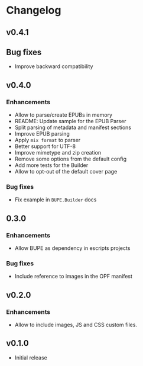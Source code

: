 # Changelog

## v0.4.1

## Bug fixes

* Improve backward compatibility

## v0.4.0

### Enhancements

* Allow to parse/create EPUBs in memory
* README: Update sample for the EPUB Parser
* Split parsing of metadata and manifest sections
* Improve EPUB parsing
* Apply `mix format` to parser
* Better support for UTF-8
* Improve mimetype and zip creation
* Remove some options from the default config
* Add more tests for the Builder
* Allow to opt-out of the default cover page

### Bug fixes

* Fix example in `BUPE.Builder` docs

## 0.3.0

### Enhancements

  * Allow BUPE as dependency in escripts projects

### Bug fixes

  * Include reference to images in the OPF manifest

## v0.2.0

### Enhancements

  * Allow to include images, JS and CSS custom files.

## v0.1.0

  * Initial release

